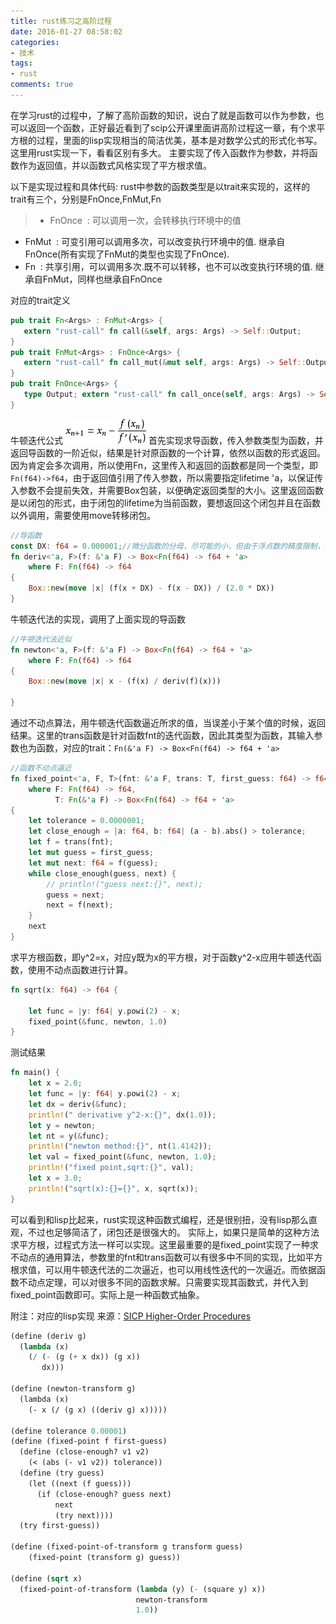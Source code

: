 ```yaml
---
title: rust练习之高阶过程
date: 2016-01-27 08:58:02
categories:
- 技术
tags: 
- rust
comments: true
---
```


在学习rust的过程中，了解了高阶函数的知识，说白了就是函数可以作为参数，也可以返回一个函数，正好最近看到了scip公开课里面讲高阶过程这一章，有个求平方根的过程，里面的lisp实现相当的简洁优美，基本是对数学公式的形式化书写。这里用rust实现一下，看看区别有多大。
主要实现了传入函数作为参数，并将函数作为返回值，并以函数式风格实现了平方根求值。
<!-- more -->
以下是实现过程和具体代码:
rust中参数的函数类型是以trait来实现的，这样的trait有三个，分别是FnOnce,FnMut,Fn
>* FnOnce
 : 可以调用一次，会转移执行环境中的值
* FnMut
 : 可变引用可以调用多次，可以改变执行环境中的值. 继承自FnOnce(所有实现了FnMut的类型也实现了FnOnce).
* Fn
 : 共享引用，可以调用多次.既不可以转移，也不可以改变执行环境的值. 继承自FnMut，同样也继承自FnOnce

对应的trait定义
```rust
pub trait Fn<Args> : FnMut<Args> {
   extern "rust-call" fn call(&self, args: Args) -> Self::Output;
}
pub trait FnMut<Args> : FnOnce<Args> { 
   extern "rust-call" fn call_mut(&mut self, args: Args) -> Self::Output;
}
pub trait FnOnce<Args> { 
   type Output; extern "rust-call" fn call_once(self, args: Args) -> Self::Output;
}
```
牛顿迭代公式
![牛顿迭代公式](2016-01-27.rust-study1/newton.png)
首先实现求导函数，传入参数类型为函数，并返回导函数的一阶近似，结果是针对原函数的一个计算，依然以函数的形式返回。因为肯定会多次调用，所以使用Fn，这里传入和返回的函数都是同一个类型，即`Fn(f64)->f64`，由于返回值引用了传入参数，所以需要指定lifetime 'a，以保证传入参数不会提前失效，并需要Box包装，以便确定返回类型的大小。这里返回函数是以闭包的形式，由于闭包的lifetime为当前函数，要想返回这个闭包并且在函数以外调用，需要使用move转移闭包。
```rust
//导函数
const DX: f64 = 0.000001;//微分函数的分母，尽可能的小，但由于浮点数的精度限制，取得太小，反而误差会扩大
fn deriv<'a, F>(f: &'a F) -> Box<Fn(f64) -> f64 + 'a>
    where F: Fn(f64) -> f64 
{
    Box::new(move |x| (f(x + DX) - f(x - DX)) / (2.0 * DX))
}
```

牛顿迭代法的实现，调用了上面实现的导函数
```rust
//牛顿迭代法近似
fn newton<'a, F>(f: &'a F) -> Box<Fn(f64) -> f64 + 'a>
    where F: Fn(f64) -> f64 
{
    Box::new(move |x| x - (f(x) / deriv(f)(x)))

}
```

通过不动点算法，用牛顿迭代函数逼近所求的值，当误差小于某个值的时候，返回结果。这里的trans函数是针对函数fnt的迭代函数，因此其类型为函数，其输入参数也为函数，对应的trait：`Fn(&'a F) -> Box<Fn(f64) -> f64 + 'a>`
```rust
//函数不动点逼近
fn fixed_point<'a, F, T>(fnt: &'a F, trans: T, first_guess: f64) -> f64
    where F: Fn(f64) -> f64,
          T: Fn(&'a F) -> Box<Fn(f64) -> f64 + 'a> 
{
    let tolerance = 0.0000001;
    let close_enough = |a: f64, b: f64| (a - b).abs() > tolerance;
    let f = trans(fnt);
    let mut guess = first_guess;
    let mut next: f64 = f(guess);
    while close_enough(guess, next) {
        // println!("guess next:{}", next);
        guess = next;
        next = f(next);
    }
    next
}
```
求平方根函数，即y^2=x，对应y既为x的平方根，对于函数y^2-x应用牛顿迭代函数，使用不动点函数进行计算。
```rust
fn sqrt(x: f64) -> f64 {

    let func = |y: f64| y.powi(2) - x;
    fixed_point(&func, newton, 1.0)
}
```

测试结果
```rust
fn main() {
    let x = 2.0;
    let func = |y: f64| y.powi(2) - x;
    let dx = deriv(&func);
    println!(" derivative y^2-x:{}", dx(1.0));
    let y = newton;
    let nt = y(&func);
    println!("newton method:{}", nt(1.4142));
    let val = fixed_point(&func, newton, 1.0);
    println!("fixed point,sqrt:{}", val);
    let x = 3.0;
    println!("sqrt(x):{}={}", x, sqrt(x));
}
```
可以看到和lisp比起来，rust实现这种函数式编程，还是很别扭，没有lisp那么直观，不过也足够简洁了，闭包还是很强大的。
实际上，如果只是简单的这种方法求平方根，过程式方法一样可以实现。这里最重要的是fixed_point实现了一种求不动点的通用算法，参数里的fnt和trans函数可以有很多中不同的实现，比如平方根求值，可以用牛顿迭代法的二次逼近，也可以用线性迭代的一次逼近。而依据函数不动点定理，可以对很多不同的函数求解。只需要实现其函数式，并代入到fixed_point函数即可。实际上是一种函数式抽象。

附注：对应的lisp实现
来源：[SICP Higher-Order Procedures](https://mitpress.mit.edu/sicp/full-text/book/book-Z-H-12.html#%_sec_1.3)
```lisp
(define (deriv g)
  (lambda (x)
    (/ (- (g (+ x dx)) (g x))
       dx)))

(define (newton-transform g)  
  (lambda (x)
    (- x (/ (g x) ((deriv g) x)))))

(define tolerance 0.00001)
(define (fixed-point f first-guess) 
  (define (close-enough? v1 v2)
    (< (abs (- v1 v2)) tolerance))
  (define (try guess)
    (let ((next (f guess)))
      (if (close-enough? guess next)
          next
          (try next))))
  (try first-guess))

(define (fixed-point-of-transform g transform guess) 
    (fixed-point (transform g) guess))

(define (sqrt x)
  (fixed-point-of-transform (lambda (y) (- (square y) x))
                            newton-transform
                            1.0))
```